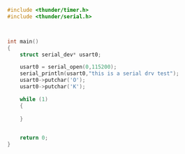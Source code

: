 <!--
 * @Author: your name
 * @Date: 2020-08-03 21:05:46
 * @LastEditTime: 2020-08-07 21:54:16
 * @LastEditors: Please set LastEditors
 * @Description: In User Settings Edit
 * @FilePath: \ThunderLib\documentation\serial.md
-->

```c
#include <thunder/timer.h>
#include <thunder/serial.h>



int main()
{
    struct serial_dev* usart0;

    usart0 = serial_open(0,115200);
    serial_println(usart0,"this is a serial drv test");
    usart0->putchar('O');
    usart0->putchar('K');

    while (1)
    {
        
    }
    

    return 0;
}
```
